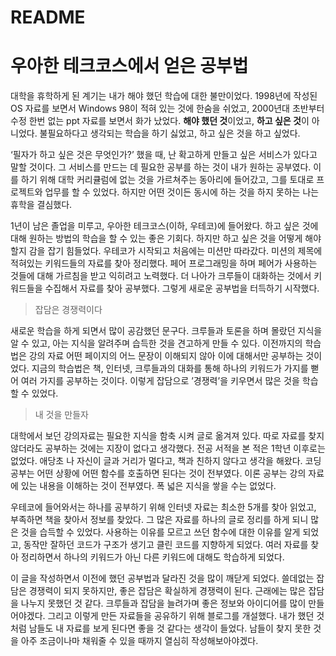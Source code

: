 # README

# 우아한 테크코스에서 얻은 공부법

대학을 휴학하게 된 계기는 내가 해야 했던 학습에 대한 불만이었다. 1998년에 작성된 OS 자료를 보면서 Windows 98이 적혀 있는 것에 한숨을 쉬었고, 2000년대 초반부터 수정 한번 없는 ppt 자료를 보면서 화가 났었다. **해야 했던 것**이었고, **하고 싶은 것**이 아니었다. 불필요하다고 생각되는 학습을 하기 싫었고, 하고 싶은 것을 하고 싶었다.

‘필자가 하고 싶은 것은 무엇인가?’ 했을 때, 난 확고하게 만들고 싶은 서비스가 있다고 말할 것이다. 그 서비스를 만드는 데 필요한 공부를 하는 것이 내가 원하는 공부였다. 이를 하기 위해 대학 커리큘럼에 없는 것을 가르쳐주는 동아리에 들어갔고, 그를 토대로 프로젝트와 업무를 할 수 있었다. 하지만 어떤 것이든 동시에 하는 것을 하지 못하는 나는 휴학을 결심했다.

1년이 남은 졸업을 미루고, 우아한 테크코스(이하, 우테코)에 들어왔다. 하고 싶은 것에 대해 원하는 방법의 학습을 할 수 있는 좋은 기회다. 하지만 하고 싶은 것을 어떻게 해야 할지 감을 잡기 힘들었다. 우테코가 시작되고 처음에는 미션만 따라갔다. 미션의 제목에 적혀있는 키워드들의 자료를 찾아 정리했다. 페어 프로그래밍을 하며 페어가 사용하는 것들에 대해 가르침을 받고 익히려고 노력했다. 더 나아가 크루들이 대화하는 것에서 키워드들을 수집해서 자료를 찾아 공부했다. 그렇게 새로운 공부법을 터득하기 시작했다.

> 잡담은 경쟁력이다

새로운 학습을 하게 되면서 많이 공감했던 문구다. 크루들과 토론을 하며 몰랐던 지식을 알 수 있고, 아는 지식을 알려주며 습득한 것을 견고하게 만들 수 있다. 이전까지의 학습법은 강의 자료 어떤 페이지의 어느 문장이 이해되지 않아 이에 대해서만 공부하는 것이었다. 지금의 학습법은 책, 인터넷, 크루들과의 대화를 통해 하나의 키워드가 가지를 뻗어 여러 가지를 공부하는 것이다. 이렇게 잡담으로 ’경쟁력’을 키우면서 많은 것을 학습할 수 있었다.

> 내 것을 만들자

대학에서 보던 강의자료는 필요한 지식을 함축 시켜 글로 옮겨져 있다. 따로 자료를 찾지 않더라도 공부하는 것에는 지장이 없다고 생각했다. 전공 서적을 본 적은 1학년 이후로는 없었다. 애당초 나 자신이 글과 거리가 멀다고, 책과 친하지 않다고 생각을 해왔다. 코딩 공부는 어떤 상황에 어떤 함수를 호출하면 된다는 것이 전부였다. 이론 공부는 강의 자료에 있는 내용을 이해하는 것이 전부였다. 폭 넓은 지식을 쌓을 수는 없었다.

우테코에 들어와서는 하나를 공부하기 위해 인터넷 자료는 최소한 5개를 찾아 읽었고, 부족하면 책을 찾아서 정보를 찾았다. 그 많은 자료를 하나의 글로 정리를 하게 되니 많은 것을 습득할 수 있었다. 사용하는 이유를 모르고 쓰던 함수에 대한 이유를 알게 되었고, 동작만 잘하던 코드가 구조가 생기고 클린 코드를 지향하게 되었다. 여러 자료를 찾아 정리하면서 하나의 키워드가 아닌 다른 키워드에 대해도 학습하게 되었다.

이 글을 작성하면서 이전에 했던 공부법과 달라진 것을 많이 깨닫게 되었다. 쓸데없는 잡담은 경쟁력이 되지 못하지만, 좋은 잡담은 확실하게 경쟁력이 된다. 근래에는 많은 잡담을 나누지 못했던 것 같다. 크루들과 잡담을 늘려가며 좋은 정보와 아이디어를 많이 만들어야겠다. 그리고 이렇게 만든 자료들을 공유하기 위해 블로그를 개설했다. 내가 했던 것처럼 남들도 내 자료를 보게 된다면 좋을 것 같다는 생각이 들었다. 남들이 찾지 못한 것을 아주 조금이나마 채워줄 수 있을 때까지 열심히 작성해보아야겠다.
